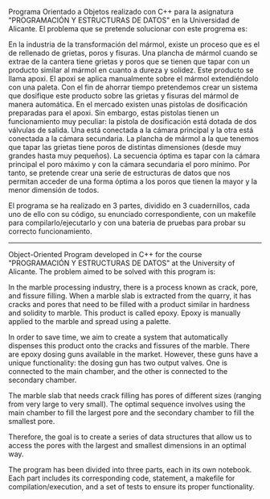 Programa Orientado a Objetos realizado con C++ para la asignatura "PROGRAMACIÓN Y ESTRUCTURAS DE DATOS" en la Universidad de Alicante. El problema que se pretende solucionar con este progrema es:  

En la industria de la transformación del mármol, existe un proceso que es el de rellenado de grietas, poros y fisuras.
Una plancha de mármol cuando se extrae de la cantera tiene grietas y poros que se tienen que tapar con un producto similar al mármol en cuanto a dureza y solidez. Este producto se llama apoxi. El apoxi se aplica manualmente sobre el mármol extendiéndolo con una paleta.
Con el fin de ahorrar tiempo pretendemos crear un sistema que dosifique este producto sobre las grietas y fisuras del mármol de manera automática.
En el mercado existen unas pistolas de dosificación preparadas para el apoxi. Sin embargo, estas pistolas tienen un funcionamiento muy peculiar: la pistola de dosificación está dotada de dos válvulas de salida. Una está conectada a la cámara principal y la otra está conectada a la cámara secundaria.
La plancha de mármol a la que tenemos que tapar las grietas tiene poros de distintas dimensiones
(desde muy grandes hasta muy pequeños). La secuencia óptima es tapar con la cámara principal el poro
máximo y con la cámara secundaria el poro mínimo.
Por tanto, se pretende crear una serie de estructuras de datos que nos permitan acceder de una forma
óptima a los poros que tienen la mayor y la menor dimensión de todos.  

El programa se ha realizado en 3 partes, dividido en 3 cuadernillos, cada uno de ello con su código, su enunciado correspondiente, con un makefile para compilarlo/ejecutarlo y con una bateria de pruebas para probar su correcto funcionamiento.

----------------------------------------------------------------------------------------------------

Object-Oriented Program developed in C++ for the course "PROGRAMACIÓN Y ESTRUCTURAS DE DATOS" at the University of Alicante. The problem aimed to be solved with this program is:

In the marble processing industry, there is a process known as crack, pore, and fissure filling. When a marble slab is extracted from the quarry, it has cracks and pores that need to be filled with a product similar in hardness and solidity to marble. This product is called epoxy. Epoxy is manually applied to the marble and spread using a palette.

In order to save time, we aim to create a system that automatically dispenses this product onto the cracks and fissures of the marble. There are epoxy dosing guns available in the market. However, these guns have a unique functionality: the dosing gun has two output valves. One is connected to the main chamber, and the other is connected to the secondary chamber.

The marble slab that needs crack filling has pores of different sizes (ranging from very large to very small). The optimal sequence involves using the main chamber to fill the largest pore and the secondary chamber to fill the smallest pore.

Therefore, the goal is to create a series of data structures that allow us to access the pores with the largest and smallest dimensions in an optimal way.

The program has been divided into three parts, each in its own notebook. Each part includes its corresponding code, statement, a makefile for compilation/execution, and a set of tests to ensure its proper functionality.
